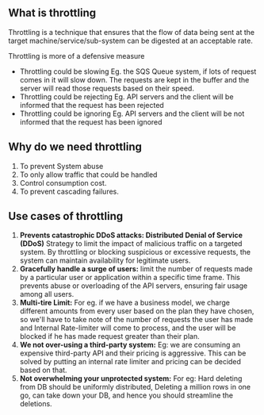 ## What is throttling

Throttling is a technique that ensures that the flow of data being sent at the target machine/service/sub-system can be digested at an acceptable rate.

Throttling is more of a defensive measure
- Throttling could be slowing Eg. the SQS Queue system, if lots of request comes in it will slow down. The requests are kept in the buffer and the server will read those requests based on their speed.
- Throttling could be rejecting Eg. API servers and the client will be informed that the request has been rejected
- Throttling could be ignoring Eg. API servers and the client will be not informed that the request has been ignored

## Why do we need throttling 
1) To prevent System abuse
2) To only allow traffic that could be handled
3) Control consumption cost.
4) To prevent cascading failures.

## Use cases of throttling

1. **Prevents catastrophic DDoS attacks: Distributed Denial of Service (DDoS)**
Strategy to limit the impact of malicious traffic on a targeted system. By throttling or blocking suspicious or excessive requests, the system can maintain availability for legitimate users.
2. **Gracefully handle a surge of users:**
limit the number of requests made by a particular user or application within a specific time frame. This prevents abuse or overloading of the API servers, ensuring fair usage among all users.
3. **Multi-tire Limit:**
For eg. if we have a business model, we charge different amounts from every user based on the plan they have chosen, so we'll have to take note of the number of requests the user has made and Internal Rate-limiter will come to process, and the user will be blocked if he has made request greater than their plan.
4. **We not over-using  a third-party system:** 
Eg: we are consuming an expensive third-party API and their pricing is aggressive. This can be solved by putting an internal rate limiter and pricing can be decided based on that.
5. **Not overwhelming your unprotected system:**
For eg: Hard deleting from DB should be uniformly distributed, Deleting a million rows in one go, can take down your DB, and hence you should streamline the deletions.
